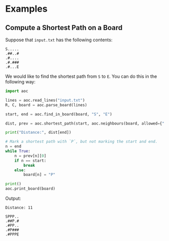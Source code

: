 # Examples


## Compute a Shortest Path on a Board

Suppose that `input.txt` has the following contents:

```text
S.....
.##..#
.#....
.#.###
.#...E
```

We would like to find the shortest path from `S` to `E`.
You can do this in the following way:

```python
import aoc

lines = aoc.read_lines("input.txt")
R, C, board = aoc.parse_board(lines)

start, end = aoc.find_in_board(board, "S", "E")

dist, prev = aoc.shortest_path(start, aoc.neighbours(board, allowed={".", "E"}))

print("Distance:", dist[end])

# Mark a shortest path with `P`, but not marking the start and end.
n = end
while True:
    n = prev[n][0]
    if n == start: 
        break
    else:
        board[n] = "P"

print()
aoc.print_board(board)
```

Output:

```text
Distance: 11

SPPP..
.##P.#
.#PP..
.#P###
.#PPPE
```

